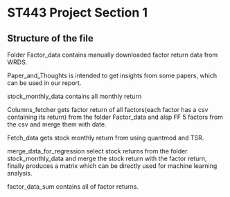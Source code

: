 # ST443 Project Section 1

## Structure of the file

Folder Factor_data contains manually downloaded factor return data from WRDS.

Paper_and_Thoughts is intended to get insights from some papers, which can be used in our report.

stock_monthly_data contains all monthly return

Columns_fetcher gets factor return of all factors(each factor has a csv containing its return) from the folder Factor_data and alsp FF 5 factors from the csv and merge them with date.

Fetch_data gets stock monthly return from using quantmod and TSR. 

merge_data_for_regression select stock returns from the folder stock_monthly_data and merge the stock return with the factor return, finally produces a matrix which can be directly used for machine learning analysis.

factor_data_sum contains all of factor returns.
